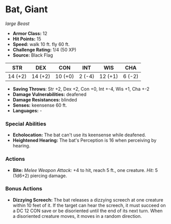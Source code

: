 # Bat, Giant

*large* *Beast*

- **Armor Class:** 12
- **Hit Points:** 15 
- **Speed:** walk 10 ft. fly 60 ft.
- **Challenge Rating:** 1/4 (50 XP)
- **Source:** Black Flag

| STR | DEX | CON | INT | WIS | CHA |
| --- | --- | --- | --- | --- | --- |
| 14 (+2) | 14 (+2) | 10 (+0) | 2 (-4) | 12 (+1) | 6 (-2) |

- **Saving Throws**: Str +2, Dex +2, Con +0, Int +-4, Wis +1, Cha +-2
- **Damage Vulnerabilities:** deafened
- **Damage Resistances:** blinded
- **Senses:** keensense 60 ft.
- **Languages:** -

### Special Abilities

- **Echolocation:** The bat can't use its keensense while deafened.
- **Heightened Hearing:** The bat's Perception is 16 when perceiving by hearing.

### Actions

- **Bite:** _Melee Weapon Attack:_ +4 to hit, reach 5 ft., one creature. _Hit:_ 5 (1d6+2) piercing damage.

### Bonus Actions

- **Dizzying Screech:** The bat releases a dizzying screech at one creature within 10 feet of it. If the target can hear the screech, it must succeed on a DC 12 CON save or be disoriented until the end of its next turn. When a disoriented creature moves, it moves in a random direction.
